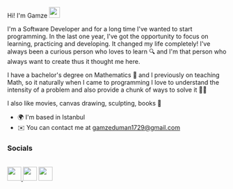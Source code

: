Hi! I'm Gamze <img src="https://media.giphy.com/media/hvRJCLFzcasrR4ia7z/giphy.gif" width="25px">

I'm a Software Developer and for a long time I've wanted to start programming. In the last one year, I've got the opportunity to focus on learning, practicing and developing. It changed my life completely!
I've always been a curious person who loves to learn 🔍 and I'm that person who always want to create thus it thought me here. 

I have a bachelor's degree on Mathematics 🧮 and I previously on teaching Math, so it naturally when I came to programming I love to understand the intensity of a problem and also provide a chunk of ways to solve it 🤟🏻

I also like movies, canvas drawing, sculpting, books 💞

* 🌍  I'm based in Istanbul
* ✉️  You can contact me at [gamzeduman1729@gmail.com](mailto:gamzeduman1729@gmail.com)
  
### Socials

<br>
<a href="https://www.github.com/gamzeduman17" target="_blank" rel="noreferrer"><img src="https://raw.githubusercontent.com/danielcranney/readme-generator/main/public/icons/socials/github-dark.svg" width="32" height="32" />
</a> <a href="https://www.linkedin.com/in/gamzeduman" target="_blank" rel="noreferrer">
<img src="https://raw.githubusercontent.com/danielcranney/readme-generator/main/public/icons/socials/linkedin.svg" width="32" height="32" /></a> 
<img src="https://raw.githubusercontent.com/danielcranney/readme-generator/main/public/icons/socials/medium-dark.svg" width="32" height="32" />


